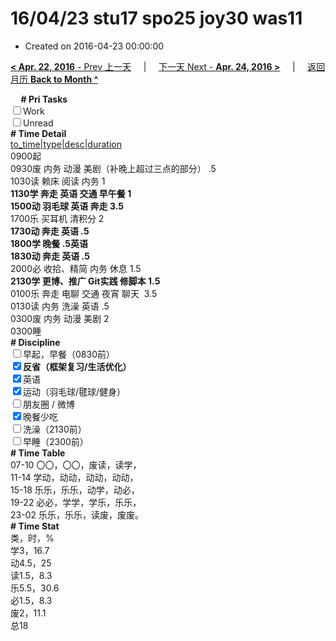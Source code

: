 # 16/04/23 stu17 spo25 joy30 was11

- Created on 2016-04-23 00:00:00

[**< Apr. 22, 2016** - Prev 上一天](/lifelogs/2016/04/d22.md) &nbsp; &nbsp; | &nbsp; &nbsp; [下一天 Next - **Apr. 24, 2016 >**](/lifelogs/2016/04/d24.md) &nbsp; &nbsp; |  &nbsp; &nbsp; [返回月历 **Back to Month ^**](/lifelogs/2016/04/index.md)
<br/><div><b>     # Pri Tasks</b></div><div><input type="checkbox"/>Work</div><div><input type="checkbox"/>Unread</div><div><b># Time Detail</b></div><div><u>to_time|type|desc|duration</u></div><div>0900起</div><div>0930废 内务 动漫 美剧（补晚上超过三点的部分） .5</div><div>1030读 赖床 阅读 内务 1</div><div><b>1130学 奔走 英语 交通 早午餐 1</b></div><div><b>1500动 羽毛球 英语 奔走 3.5</b></div><div>1700乐 买耳机 清积分 2</div><div><b>1730动 奔走 英语 .5</b></div><div><b>1800学 晚餐 .5</b><b>英语</b></div><div><b>1830动 奔走 英语 .5</b></div><div>2000必 收拾、精简 内务 休息 1.5</div><div><b>2130学 更博、推广 Git实践 修脚本 1.5</b></div><div>0100乐 奔走 电聊 交通 夜宵 聊天  3.5</div><div>0130读 内务 洗澡 英语 .5</div><div>0300废 内务 动漫 美剧 2</div><div>0300睡</div><div><b># Discipline</b></div><div><input type="checkbox"/>早起，早餐（0830前）</div><div><b><input checked="true" type="checkbox"/></b><b>反省（框架复习/生活优化）</b></div><div><input checked="true" type="checkbox"/>英语</div><div><input checked="true" type="checkbox"/>运动（羽毛球/毽球/健身）</div><div><input type="checkbox"/>朋友圈 / 微博</div><div><input checked="true" type="checkbox"/>晚餐少吃</div><div><input type="checkbox"/>洗澡（2130前）</div><div><input type="checkbox"/>早睡（2300前）</div><div><b># Time Table</b></div><div>07-10 〇〇，〇〇，废读，读学，</div><div>11-14 学动，动动，动动，动动，</div><div>15-18 乐乐，乐乐，动学，动必，</div><div>19-22 必必，学学，学乐，乐乐，</div><div>23-02 乐乐，乐乐，读废，废废。</div><div><b># Time Stat</b></div><div>类，时，%</div><div>学3，16.7</div><div>动4.5，25</div><div>读1.5，8.3</div><div>乐5.5，30.6</div><div>必1.5，8.3</div><div>废2，11.1</div><div>总18</div>
